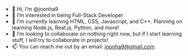 - 👋 Hi, I’m @joonha9
- 👀 I’m interested in being Full-Stack Developer
- 🌱 I’m currently learning HTML, CSS, Javascript, and C++. Planning on learning Node.js, Reat.js, Python, and more!
- 💞️ I’m looking to collaborate on nothing right now, but if I start learning stuff, I will try to collaborate in projects!
- 📫 You can reach me out by an email: joonha9@gmail.com

<!---
joonha9/joonha9 is a ✨ special ✨ repository because its `README.md` (this file) appears on your GitHub profile.
You can click the Preview link to take a look at your changes.
--->
